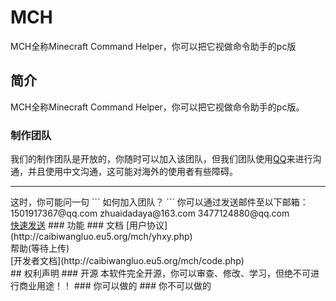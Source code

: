 # MCH
MCH全称Minecraft Command Helper，你可以把它视做命令助手的pc版
## 简介
MCH全称Minecraft Command Helper，你可以把它视做命令助手的pc版。
### 制作团队
我们的制作团队是开放的，你随时可以加入该团队，但我们团队使用[QQ](https://play.google.com/store/apps/details?id=com.tencent.mobileqq&hl=zh&gl=US&referrer=utm_source%3Dgoogle%26utm_medium%3Dorganic%26utm_term%3D%E4%B8%8B%E8%BD%BDqq&pcampaignid=APPU_1_J92HYPrwHu3EmAXinaOYBA)来进行沟通，并且使用中文沟通，这可能对海外的使用者有些障碍。
<hr>
这时，你可能问一句
```
如何加入团队？
```
你可以通过发送邮件至以下邮箱：
1501917367@qq.com
zhuaidadaya@163.com
3477124880@qq.com

<br>
<a href="mailto:1501917367@qq.com">快速发送</a>
### 功能
### 文档
[用户协议](http://caibiwangluo.eu5.org/mch/yhxy.php)<br>
帮助(等待上传)<br>
[开发者文档](http://caibiwangluo.eu5.org/mch/code.php)<br>
## 权利声明
### 开源
本软件完全开源，你可以审查、修改、学习，但绝不可进行商业用途！！
### 你可以做的
### 你不可以做的
